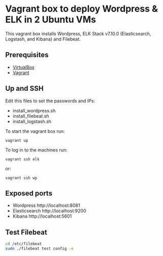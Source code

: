 # Vagrant box to deploy Wordpress & ELK in 2 Ubuntu VMs

This vagrant box installs Wordpress, ELK Stack v7.10.0 (Elasticsearch, Logstash, and Kibana) and Filebeat.

## Prerequisites

- [VirtualBox](https://www.virtualbox.org/)
- [Vagrant](http://www.vagrantup.com/)

## Up and SSH

Edit this files to set the passwords and IPs:

- install_wordpress.sh
- install_filebeat.sh
- install_logstash.sh

To start the vagrant box run:

    vagrant up

To log in to the machines run:

    vagrant ssh elk

or:

    vagrant ssh wp

## Exposed ports

- Wordpress http://localhost:8081
- Elasticsearch http://localhost:9200
- Kibana http://localhost:5601

## Test Filebeat

```sh
cd /etc/filebeat
sudo ./filebeat test config -e
```
